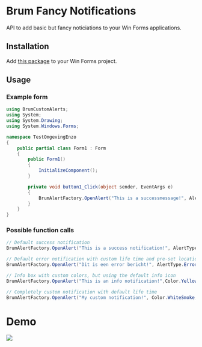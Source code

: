 # Brum Fancy Notifications

API to add basic but fancy noticiations to your Win Forms applications. 

## Installation
Add [this package](https://www.nuget.org/packages/SieBRUM.FancyAlert) to your Win Forms project.

## Usage
### Example form
```cs
using BrumCustomAlerts;
using System;
using System.Drawing;
using System.Windows.Forms;

namespace TestOmgevingEnzo
{
    public partial class Form1 : Form
    {
        public Form1()
        {
            InitializeComponent();
        }

        private void button1_Click(object sender, EventArgs e)
        {
            BrumAlertFactory.OpenAlert("This is a successmessage!", AlertType.Success, 5000, AlertLocation.TopLeft);
        }
    }
}
```

### Possible function calls
```cs
// Default success notification
BrumAlertFactory.OpenAlert("This is a success notification!", AlertType.Success);

// Default error notification with custom life time and pre-set location
BrumAlertFactory.OpenAlert("Dit is een error bericht!", AlertType.Error, 5000, AlertLocation.BottomRight);

// Info box with custom colors, but using the default info icon
BrumAlertFactory.OpenAlert("This is an info notification!",Color.Yellow, Color.Black, AlertType.Info, 5000,.TopLeft);

// Completely custom notification with default life time
BrumAlertFactory.OpenAlert("My custom notification!", Color.WhiteSmoke, Color.Red, myImage, alertLocation: AlertLocation.BottomRight);
```

# Demo
![](https://media.giphy.com/media/ctaDg4t34ehZpUp5lp/giphy.gif)
